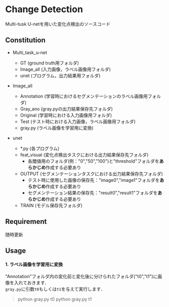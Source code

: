 # Change Detection
Multi-tusk U-netを用いた変化点検出のソースコード

## Constitution
- Multi_task_u-net
  - GT (ground truth用フォルダ)
  - Image_all (入力画像，ラベル画像用フォルダ)
  - unet (プログラム，出力結果用フォルダ)
  
- Image_all
  - Annotation (学習時におけるセグメンテーションのラベル画像用フォルダ)
  - Gray_ano (gray.pyの出力結果保存先フォルダ)
  - Original (学習時における入力画像用フォルダ)
  - Test (テスト時における入力画像，ラベル画像用フォルダ)
  - gray.py (ラベル画像を学習用に変換)
  
- unet
  - *.py (各プログラム)
  - feat_visual (変化点検出タスクにおける出力結果保存先フォルダ)
    - 各閾値用のフォルダ(例："0","50","100")と"threshold"フォルダを**あらかじめ**作成する必要あり
  - OUTPUT (セグメンテーションタスクにおける出力結果保存先フォルダ)
    - テスト時に使用した画像の保存先："image0","image1"フォルダを**あらかじめ**作成する必要あり
    - セグメンテーション結果の保存先："result0","result1"フォルダを**あらかじめ**作成する必要あり
  - TRAIN (モデル保存先フォルダ)

## Requirement
随時更新


## Usage


#### 1. ラベル画像を学習用に変換
"Annotation"フォルダ内の変化前と変化後に分けられたフォルダ("t0","t1")に画像を入れておきます．  
`gray.py`に引数`t0`もしくは`t1`を与えて実行します．
> python gray.py t0
> python gray.py t1
